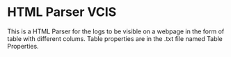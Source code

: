 # HTML Parser VCIS
This is a HTML Parser for the logs to be visible on a webpage in the form of table with different colums. Table properties are in the .txt file named Table Properties. 